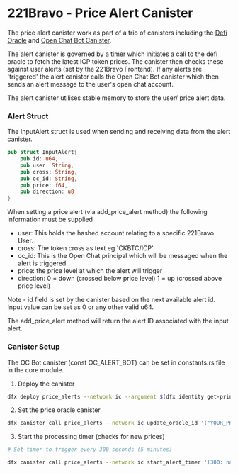 # 221Bravo - Price Alert Canister
The price alert canister work as part of a trio of canisters including the [Defi Oracle](https://github.com/SaorsaLabs/221BravoApp_v3/tree/main/src/defiOracle_mk2) and [Open Chat Bot Canister](https://github.com/SaorsaLabs/221BravoApp_v3/tree/main/src/ocBot_mk2). 

The alert canister is governed by a timer which initiates a call to the defi oracle to fetch the latest ICP token prices. The canister then checks these against user alerts (set by the 221Bravo Frontend). If any alerts are 'triggered' the alert canister calls the Open Chat Bot canister which then sends an alert message to the user's open chat account. 

The alert canister utilises stable memory to store the user/ price alert data. 

### Alert Struct
The InputAlert struct is used when sending and receiving data from the alert canister. 

```rust
pub struct InputAlert{
    pub id: u64, 
    pub user: String, 
    pub cross: String, 
    pub oc_id: String,
    pub price: f64,
    pub direction: u8 
}
```

When setting a price alert (via add_price_alert method) the following information must be supplied 
- user: This holds the hashed account relating to a specific 221Bravo User. 
- cross: The token cross as text eg 'CKBTC/ICP'
- oc_id: This is the Open Chat principal which will be messaged when the alert is triggered
- price: the price level at which the alert will trigger
- direction: 0 = down (crossed below price level) 1 = up (crossed above price level)

Note - id field is set by the canister based on the next available alert id. Input value can be set as 0 or any other valid u64.  

The add_price_alert method will return the alert ID associated with the input alert. 

### Canister Setup
The OC Bot canister (const OC_ALERT_BOT) can be set in constants.rs file in the core module.

1. Deploy the canister
```bash
dfx deploy price_alerts --network ic --argument $(dfx identity get-principal) 
```

2. Set the price oracle canister
```bash
dfx canister call price_alerts --network ic update_oracle_id '("YOUR_PRICE_ORACLE_CANISTER_ID")'
```

3. Start the processing timer (checks for new prices)
```bash
# Set timer to trigger every 300 seconds (5 minutes)

dfx canister call price_alerts --network ic start_alert_timer '(300: nat64)'
```